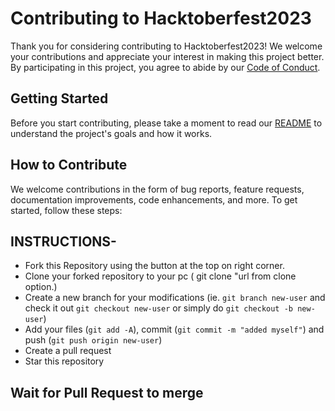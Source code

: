 # Contributing to Hacktoberfest2023


Thank you for considering contributing to Hacktoberfest2023! We welcome your contributions and appreciate your interest in making this project better. By participating in this project, you agree to abide by our [Code of Conduct](CODE_OF_CONDUCT.md).

## Getting Started

Before you start contributing, please take a moment to read our [README](README.md) to understand the project's goals and how it works.

## How to Contribute

We welcome contributions in the form of bug reports, feature requests, documentation improvements, code enhancements, and more. To get started, follow these steps:

## INSTRUCTIONS-

- Fork this Repository using the button at the top on right corner.
- Clone your forked repository to your pc ( git clone "url from clone option.)
- Create a new branch for your modifications (ie. `git branch new-user` and check it out `git checkout new-user` or simply do `git checkout -b new-user`)
- Add your files (`git add -A`), commit (`git commit -m "added myself"`) and push (`git push origin new-user`)
- Create a pull request
- Star this repository

##  Wait for Pull Request to merge

